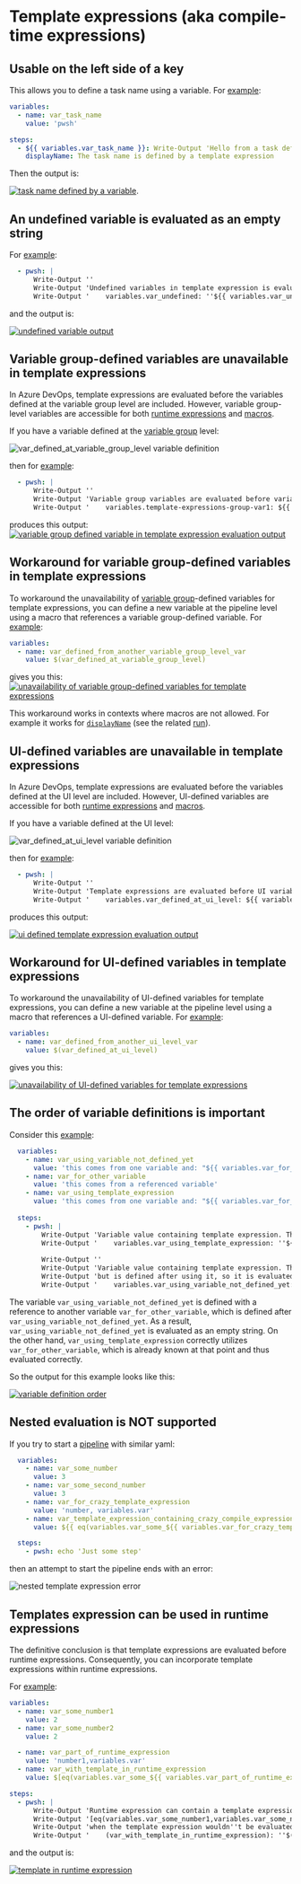 # Template expressions (aka compile-time expressions)

## Usable on the left side of a key

This allows you to define a task name using a variable. For [example](https://github.com/JakubLinhart/AzureDevOpsBattlefield/blob/9db84151d6a37aae91ebda190ad7ac7c662a51f7/pipelines/template-expressions.yml#L73):

```yaml
variables:
  - name: var_task_name
    value: 'pwsh'

steps:
  - ${{ variables.var_task_name }}: Write-Output 'Hello from a task defined by template expression.'
    displayName: The task name is defined by a template expression
```

Then the output is:

[![task name defined by a variable](images/template-expressions-variable-task-name-output.png)](https://dev.azure.com/linj/AzureDevOpsBattleground/_build/results?buildId=260&view=logs&j=0ab14b9f-e499-56d5-97b1-fd98b70ea339&t=bd5b3379-fc2b-58be-675b-6db955a3e723).

## An undefined variable is evaluated as an empty string

For [example](https://github.com/JakubLinhart/AzureDevOpsBattlefield/blob/9db84151d6a37aae91ebda190ad7ac7c662a51f7/pipelines/template-expressions.yml#L54):

```yaml
  - pwsh: |
      Write-Output ''
      Write-Output 'Undefined variables in template expression is evaluated to an empty string.'
      Write-Output '    variables.var_undefined: ''${{ variables.var_undefined }}'''
```

and the output is:

[![undefined variable output](images/template-expressions-undefined-variable-output.png)](https://dev.azure.com/linj/AzureDevOpsBattleground/_build/results?buildId=262&view=logs&j=0ab14b9f-e499-56d5-97b1-fd98b70ea339&t=5e8f27c5-64d0-5083-9c85-d2ff9773c863&l=22)

## Variable group-defined variables are unavailable in template expressions

In Azure DevOps, template expressions are evaluated before the variables defined at the variable group level are included. However, variable group-level variables are accessible for both [runtime expressions](/#runtime-expressions) and [macros](/#macros).

If you have a variable defined at the [variable group](https://dev.azure.com/linj/AzureDevOpsBattleground/_library?itemType=VariableGroups&view=VariableGroupView&variableGroupId=3&path=variable-group) level:

![var_defined_at_variable_group_level variable definition](images/template-expressions-variable-group-level-variables.png)

then for [example](https://github.com/JakubLinhart/AzureDevOpsBattlefield/blob/f2ba44cd745f4be313da7c487a057ac3a22e986a/pipelines/template-expressions.yml#L54-L56):

```yaml
  - pwsh: |
      Write-Output ''
      Write-Output 'Variable group variables are evaluated before variable groups are imported, so it is not possible to use them in template expressions directly.'
      Write-Output '    variables.template-expressions-group-var1: ${{ variables.var_defined_at_variable_group_level }}'
```

produces this output:
[![variable group defined variable in template expression evaluation output](images/template-expressions-variable-group-level-variables-output.png)](https://dev.azure.com/linj/AzureDevOpsBattleground/_build/results?buildId=447&view=logs&j=0ab14b9f-e499-56d5-97b1-fd98b70ea339&t=5e8f27c5-64d0-5083-9c85-d2ff9773c863&l=20)

## Workaround for variable group-defined variables in template expressions

To workaround the unavailability of [variable group](https://dev.azure.com/linj/AzureDevOpsBattleground/_library?itemType=VariableGroups&view=VariableGroupView&variableGroupId=3&path=variable-group)-defined variables for template expressions, you can define a new variable at the pipeline level using a macro that references a variable group-defined variable. For [example](https://github.com/JakubLinhart/AzureDevOpsBattlefield/blob/f2ba44cd745f4be313da7c487a057ac3a22e986a/pipelines/template-expressions.yml#L11-L12):

```yaml
variables:
  - name: var_defined_from_another_variable_group_level_var
    value: $(var_defined_at_variable_group_level)
```

gives you this:
[![unavailability of variable group-defined variables for template expressions](images/template-expressions-variable-group-level-variables-workaround-output.png)](https://dev.azure.com/linj/AzureDevOpsBattleground/_build/results?buildId=447&view=logs&j=0ab14b9f-e499-56d5-97b1-fd98b70ea339&t=5e8f27c5-64d0-5083-9c85-d2ff9773c863&l=23)

This workaround works in contexts where macros are not allowed. For example it works for [`displayName`](https://github.com/JakubLinhart/AzureDevOpsBattlefield/blob/0ba1ffd646094a6b2474c5ff2bbf5985fdc76ff5/pipelines/template-expressions.yml#L88-L96) (see the related [run](https://dev.azure.com/linj/AzureDevOpsBattleground/_build/results?buildId=484&view=results)).

## UI-defined variables are unavailable in template expressions

In Azure DevOps, template expressions are evaluated before the variables defined at the UI level are included. However, UI-defined variables are accessible for both [runtime expressions](/#runtime-expressions) and [macros](/#macros).

If you have a variable defined at the UI level:

![var_defined_at_ui_level variable definition](images/template-expressions-ui-level-variables.png)

then for [example](https://github.com/JakubLinhart/AzureDevOpsBattlefield/blob/9db84151d6a37aae91ebda190ad7ac7c662a51f7/pipelines/template-expressions.yml#L51C82-L51C106):

```yaml
  - pwsh: |
      Write-Output ''
      Write-Output 'Template expressions are evaluated before UI variables are defined, so it is not possible to use them in template expressions.'
      Write-Output '    variables.var_defined_at_ui_level: ${{ variables.var_defined_at_ui_level }}'
```

produces this output:

[![ui defined template expression evaluation output](images/template-expressions-ui-level-variables-output.png)](https://dev.azure.com/linj/AzureDevOpsBattleground/_build/results?buildId=262&view=logs&j=0ab14b9f-e499-56d5-97b1-fd98b70ea339&t=5e8f27c5-64d0-5083-9c85-d2ff9773c863&l=19)

## Workaround for UI-defined variables in template expressions

To workaround the unavailability of UI-defined variables for template expressions, you can define a new variable at the pipeline level using a macro that references a UI-defined variable. For [example](https://github.com/JakubLinhart/AzureDevOpsBattlefield/blob/8be879741f688270d2eddf1837b2893f7b204675/pipelines/template-expressions.yml#L10-L11):

```yaml
variables:
  - name: var_defined_from_another_ui_level_var
    value: $(var_defined_at_ui_level)
```

gives you this:

[![unavailability of UI-defined variables for template expressions](images/template-expressions-ui-level-variables-workaround-output.png)](https://dev.azure.com/linj/AzureDevOpsBattleground/_build/results?buildId=368&view=logs&j=0ab14b9f-e499-56d5-97b1-fd98b70ea339&t=5e8f27c5-64d0-5083-9c85-d2ff9773c863&l=23)

## The order of variable definitions is important

Consider this [example](https://github.com/JakubLinhart/AzureDevOpsBattlefield/blob/fc5fe379579f4d57d2480141c362f6e8dfdf487b/pipelines/template-expressions.yml#L10-L15):

```yaml
  variables:
    - name: var_using_variable_not_defined_yet
      value: 'this comes from one variable and: "${{ variables.var_for_other_variable }}"'
    - name: var_for_other_variable
      value: 'this comes from a referenced variable'
    - name: var_using_template_expression
      value: 'this comes from one variable and: "${{ variables.var_for_other_variable }}"'
  
  steps:
    - pwsh: |
        Write-Output 'Variable value containing template expression. The referenced variable is put into "".'
        Write-Output '    variables.var_using_template_expression: ''${{ variables.var_using_template_expression }}'''
    
        Write-Output ''
        Write-Output 'Variable value containing template expression. The referenced variable is put into "",'
        Write-Output 'but is defined after using it, so it is evaluated to an empty string.'
        Write-Output '    variables.var_using_variable_not_defined_yet: ''${{ variables.var_using_variable_not_defined_yet }}'''
```

The variable `var_using_variable_not_defined_yet` is defined with a reference to another variable `var_for_other_variable`, which is defined after `var_using_variable_not_defined_yet`. As a result, `var_using_variable_not_defined_yet` is evaluated as an empty string. On the other hand, `var_using_template_expression` correctly utilizes `var_for_other_variable`, which is already known at that point and thus evaluated correctly.

So the output for this example looks like this:

[![variable definition order](images/template-expressions-definition-order-output.png)](https://dev.azure.com/linj/AzureDevOpsBattleground/_build/results?buildId=266&view=logs&j=0ab14b9f-e499-56d5-97b1-fd98b70ea339&t=5e8f27c5-64d0-5083-9c85-d2ff9773c863&l=12)

## Nested evaluation is NOT supported

If you try to start a [pipeline](https://github.com/JakubLinhart/AzureDevOpsBattlefield/blob/bffef5b3de5e94c85905867aaa2e757a8b0ea817/pipelines/template-expressions-nested-invalid.yml) with similar yaml:

```yaml
  variables:
    - name: var_some_number
      value: 3
    - name: var_some_second_number
      value: 3
    - name: var_for_crazy_template_expression
      value: 'number, variables.var'
    - name: var_template_expression_containing_crazy_compile_expression
      value: ${{ eq(variables.var_some_${{ variables.var_for_crazy_template_expression }}_some_second_number) }}

  steps:
    - pwsh: echo 'Just some step'
```

then an attempt to start the pipeline ends with an error:

![nested template expression error](images/template-expression-nested-error.png)

## Templates expression can be used in runtime expressions

The definitive conclusion is that template expressions are evaluated before runtime expressions. Consequently, you can incorporate template expressions within runtime expressions.

For [example](https://github.com/JakubLinhart/AzureDevOpsBattlefield/blob/2fb3752d3b0f4f915e0513c5b6b341e5a42d22dc/pipelines/template-expressions.yml#L67C14-L67C14):

```yaml
variables:
  - name: var_some_number1
    value: 2
  - name: var_some_number2
    value: 2

  - name: var_part_of_runtime_expression
    value: 'number1,variables.var'
  - name: var_with_template_in_runtime_expression
    value: $[eq(variables.var_some_${{ variables.var_part_of_runtime_expression }}_some_number2)]

steps:
  - pwsh: |
      Write-Output 'Runtime expression can contain a template expression. The template expression evaluates runtime expression body to:'
      Write-Output '[eq(variables.var_some_number1,variables.var_some_number2)] which evaluates correctly to ''True''. It would be evaluated to ''False'''
      Write-Output 'when the template expression wouldn''t be evaluated before the runtime expression.'
      Write-Output '    (var_with_template_in_runtime_expression): ''$(var_with_template_in_runtime_expression)'''
```

and the output is:

[![template in runtime expression](images/template-expressions-in-runtime-expression-output.png)](https://dev.azure.com/linj/AzureDevOpsBattleground/_build/results?buildId=273&view=logs&j=0ab14b9f-e499-56d5-97b1-fd98b70ea339&t=f064c65f-5d7b-5dd9-a2c0-b27c2b3dbefa&l=12)
